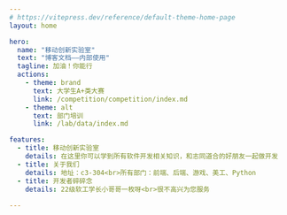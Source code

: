 ```yaml
---
# https://vitepress.dev/reference/default-theme-home-page
layout: home

hero:
  name: "移动创新实验室"
  text: "博客文档——内部使用"
  tagline: 加油！你能行
  actions:
    - theme: brand
      text: 大学生A+类大赛
      link: /competition/competition/index.md
    - theme: alt
      text: 部门培训
      link: /lab/data/index.md

features:
  - title: 移动创新实验室
    details: 在这里你可以学到所有软件开发相关知识，和志同道合的好朋友一起做开发
  - title: 关于我们
    details: 地址：c3-304<br>所有部门：前端、后端、游戏、美工、Python
  - title: 开发者碎碎念
    details: 22级软工学长小哥哥一枚呀<br>很不高兴为您服务
  
---
```

<confetti/>
